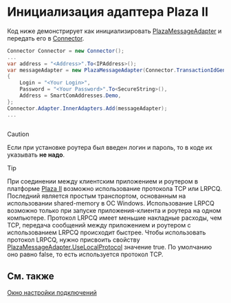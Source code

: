 # Инициализация адаптера Plaza II

Код ниже демонстрирует как инициализировать [PlazaMessageAdapter](../api/StockSharp.Plaza.PlazaMessageAdapter.html) и передать его в [Connector](../api/StockSharp.Algo.Connector.html).

```cs
Connector Connector = new Connector();				
...				
var address = "<Address>".To<IPAddress>();
var messageAdapter = new PlazaMessageAdapter(Connector.TransactionIdGenerator)
{
    Login = "<Your Login>",
    Password = "<Your Password>".To<SecureString>(),
    Address = SmartComAddresses.Demo,
};
Connector.Adapter.InnerAdapters.Add(messageAdapter);
...	
							
```

> [!CAUTION]
> Если при установке роутера был введен логин и пароль, то в коде их указывать **не надо**.

> [!TIP]
> При соединении между клиентским приложением и роутером в платформе [Plaza II](Plaza.md) возможно использование протокола TCP или LRPCQ. Последний является простым транспортом, основанным на использовании shared\-memory в ОС Windows. Использование LRPCQ возможно только при запуске приложения\-клиента и роутера на одном компьютере. Протокол LRPCQ имеет меньшие накладные расходы, чем TCP, передача сообщений между приложением и роутером с использованием LRPCQ происходит быстрее. Чтобы использовать протокол LRPCQ, нужно присвоить свойству [PlazaMessageAdapter.UseLocalProtocol](../api/StockSharp.Plaza.PlazaMessageAdapter.UseLocalProtocol.html) значение true. По умолчанию оно равно false, то есть используется протокол TCP. 

## См. также

[Окно настройки подключений](API_UI_ConnectorWindow.md)
